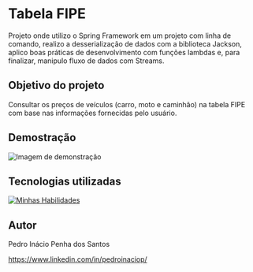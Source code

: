 # Tabela FIPE

Projeto onde utilizo o Spring Framework em um projeto com linha de comando, realizo a desserialização de dados com a biblioteca Jackson, 
aplico boas práticas de desenvolvimento com funções lambdas e, para finalizar, manipulo fluxo de dados com Streams.

## Objetivo do projeto
Consultar os preços de veículos (carro, moto e caminhão) na tabela FIPE com base nas informações fornecidas pelo usuário.

## Demostração
![Imagem de demonstração](https://github.com/pedroinaciop/zndental-api/blob/main/images/img-tbl-fipe-1.png)

## Tecnologias utilizadas
[![Minhas Habilidades](https://skillicons.dev/icons?i=java,spring)](https://skillicons.dev)

## Autor

Pedro Inácio Penha dos Santos

https://www.linkedin.com/in/pedroinaciop/
